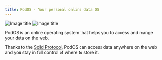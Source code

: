 ```yaml
---
title: PodOS - Your personal online data OS
---
```

![Image title](./assets/logo-text.svg#only-light)
![Image title](./assets/logo-text-white.svg#only-dark)

PodOS is an online operating system that helps you to access and mange your data on the web.

Thanks to the [Solid Protocol](https://solidproject.org), PodOS can access data anywhere on the web and you stay in full control of where to store it.
